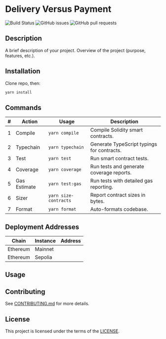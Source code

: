 # Delivery Versus Payment

![Build Status](https://github.com/PV01-org/delivery-versus-payment/actions/workflows/ci.yml/badge.svg)
![GitHub issues](https://img.shields.io/github/issues/PV01-org/delivery-versus-payment)
![GitHub pull requests](https://img.shields.io/github/issues-pr/PV01-org/delivery-versus-payment)

## Description
A brief description of your project.
Overview of the project (purpose, features, etc.).

## Installation
Clone repo, then:
```sh
yarn install
```

## Commands

| # | Action          | Usage                            | Description                               |
|---|-----------------|----------------------------------|-------------------------------------------|
| 1 | Compile         | `yarn compile`                   | Compile Solidity smart contracts.         |
| 2 | Typechain       | `yarn typechain`                 | Generate TypeScript typings for contracts.|
| 3 | Test            | `yarn test`                      | Run smart contract tests.                 |
| 4 | Coverage        | `yarn coverage`                  | Run tests and generate coverage reports.  |
| 5 | Gas Estimate    | `yarn test:gas`                  | Run tests with detailed gas reporting.    |
| 6 | Sizer           | `yarn size-contracts`            | Report contract sizes in bytes.           |
| 7 | Format          | `yarn format`                    | Auto-formats codebase.                    |

## Deployment Addresses
| Chain          | Instance    | Address                           |
|----------------|-------------|-----------------------------------|
| Ethereum       | Mainnet     |                                   |
| Ethereum       | Sepolia     |                                   |

## Usage


## Contributing
See [CONTRIBUTING.md](CONTRIBUTING.md) for more details.

## License
This project is licensed under the terms of the [LICENSE](LICENSE).
